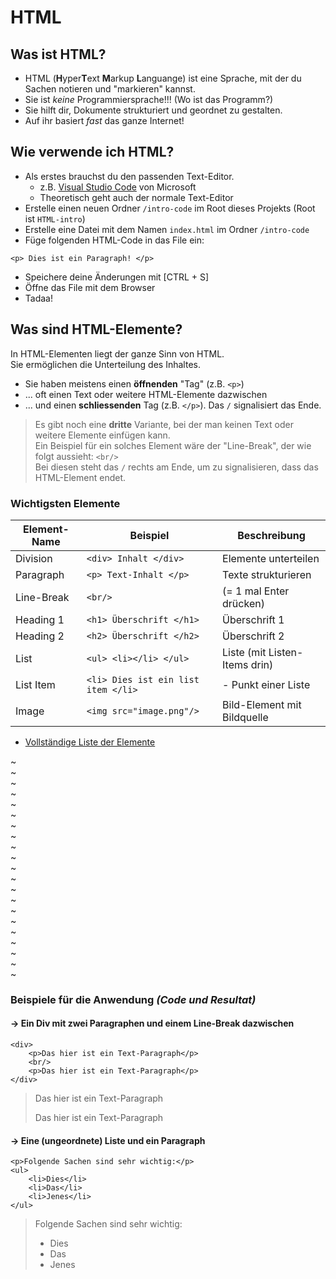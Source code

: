 # HTML

## Was ist HTML?

- HTML (**H**yper**T**ext **M**arkup **L**anguange) ist eine Sprache, mit der du Sachen notieren und "markieren" kannst.
- Sie ist _keine_ Programmiersprache!!! (Wo ist das Programm?)
- Sie hilft dir, Dokumente strukturiert und geordnet zu gestalten. 
- Auf ihr basiert _fast_ das ganze Internet!

## Wie verwende ich HTML?

- Als erstes brauchst du den passenden Text-Editor. 
    - z.B. [Visual Studio Code](https://code.visualstudio.com/) von Microsoft
    - Theoretisch geht auch der normale Text-Editor
- Erstelle einen neuen Ordner `/intro-code` im Root dieses Projekts (Root ist `HTML-intro`)
- Erstelle eine Datei mit dem Namen `index.html` im Ordner `/intro-code`
- Füge folgenden HTML-Code in das File ein:
```
<p> Dies ist ein Paragraph! </p>
```
- Speichere deine Änderungen mit [CTRL + S]
- Öffne das File mit dem Browser
- Tadaa!

## Was sind HTML-Elemente?
In HTML-Elementen liegt der ganze Sinn von HTML.  
Sie ermöglichen die Unterteilung des Inhaltes.

- Sie haben meistens einen **öffnenden** "Tag" (z.B. `<p>`)
- ... oft einen Text oder weitere HTML-Elemente dazwischen
- ... und einen **schliessenden** Tag (z.B. `</p>`). Das `/` signalisiert das Ende.

> Es gibt noch eine **dritte** Variante, bei der man keinen Text oder weitere Elemente einfügen kann.  
> Ein Beispiel für ein solches Element wäre der "Line-Break", der wie folgt aussieht: `<br/>`  
> Bei diesen steht das `/` rechts am Ende, um zu signalisieren, dass das HTML-Element endet.

### Wichtigsten Elemente

| Element-Name | Beispiel | Beschreibung |
| ------------ | ---- | ------------ |
| Division | `<div> Inhalt </div>` | Elemente unterteilen |
| Paragraph | `<p> Text-Inhalt </p>` | Texte strukturieren |
| Line-Break | `<br/>` | (= 1 mal Enter drücken) |
| Heading 1 | `<h1> Überschrift </h1>` | Überschrift 1 |
| Heading 2 | `<h2> Überschrift </h2>` | Überschrift 2 |
| List | `<ul> <li></li> </ul>` | Liste (mit Listen-Items drin) |
| List Item | `<li> Dies ist ein list item </li>` | - Punkt einer Liste | 
| Image | `<img src="image.png"/>` | Bild-Element mit Bildquelle | 

+ [Vollständige Liste der Elemente](https://www.w3schools.com/html/default.asp)  

~  
~  
~  
~  
~  
~  
~  
~  
~  
~  
~  
~  
~  
~  
~  
~  
~  
~  
~  
~  
~  

### Beispiele für die Anwendung *(Code und Resultat)*

#### -> Ein Div mit zwei Paragraphen und einem Line-Break dazwischen
```
<div>
    <p>Das hier ist ein Text-Paragraph</p>
    <br/>
    <p>Das hier ist ein Text-Paragraph</p>
</div>
```
> Das hier ist ein Text-Paragraph
> 
> Das hier ist ein Text-Paragraph


#### -> Eine (ungeordnete) Liste und ein Paragraph
```
<p>Folgende Sachen sind sehr wichtig:</p>
<ul>
    <li>Dies</li>
    <li>Das</li>
    <li>Jenes</li>
</ul>
```
> Folgende Sachen sind sehr wichtig:
> - Dies
> - Das
> - Jenes
